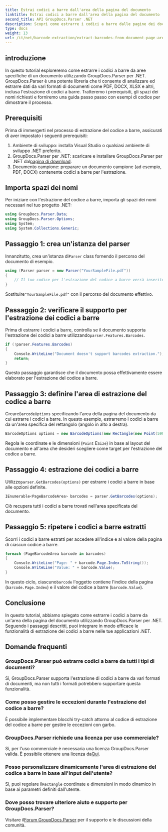 ```yaml
---
title: Estrai codici a barre dall'area della pagina del documento
linktitle: Estrai codici a barre dall'area della pagina del documento
second_title: API GroupDocs.Parser .NET
description: Scopri come estrarre i codici a barre dalle pagine dei documenti utilizzando GroupDocs.Parser per .NET. Migliora le tue capacità di elaborazione dei documenti con questo tutorial passo passo.
type: docs
weight: 13
url: /it/net/barcode-extraction/extract-barcodes-from-document-page-area/
---
```

## introduzione
In questo tutorial esploreremo come estrarre i codici a barre da aree specifiche di un documento utilizzando GroupDocs.Parser per .NET. GroupDocs.Parser è una potente libreria che ti consente di analizzare ed estrarre dati da vari formati di documenti come PDF, DOCX, XLSX e altri, inclusa l'estrazione di codici a barre. Tratteremo i prerequisiti, gli spazi dei nomi richiesti e forniremo una guida passo passo con esempi di codice per dimostrare il processo.
## Prerequisiti
Prima di immergerti nel processo di estrazione del codice a barre, assicurati di aver impostato i seguenti prerequisiti:
1. Ambiente di sviluppo: installa Visual Studio o qualsiasi ambiente di sviluppo .NET preferito.
2.  GroupDocs.Parser per .NET: scaricare e installare GroupDocs.Parser per .NET dal[pagina di download](https://releases.groupdocs.com/parser/net/).
3. Documento campione: preparare un documento campione (ad esempio, PDF, DOCX) contenente codici a barre per l'estrazione.

## Importa spazi dei nomi
Per iniziare con l'estrazione del codice a barre, importa gli spazi dei nomi necessari nel tuo progetto .NET:
```csharp
using GroupDocs.Parser.Data;
using GroupDocs.Parser.Options;
using System;
using System.Collections.Generic;
```
## Passaggio 1: crea un'istanza del parser
 Innanzitutto, crea un'istanza di`Parser` class fornendo il percorso del documento di esempio.
```csharp
using (Parser parser = new Parser("YourSampleFile.pdf"))
{
    // Il tuo codice per l'estrazione del codice a barre verrà inserito qui
}
```
 Sostituire`"YourSampleFile.pdf"` con il percorso del documento effettivo.
## Passaggio 2: verificare il supporto per l'estrazione dei codici a barre
 Prima di estrarre i codici a barre, controlla se il documento supporta l'estrazione dei codici a barre utilizzando`parser.Features.Barcodes`.
```csharp
if (!parser.Features.Barcodes)
{
    Console.WriteLine("Document doesn't support barcodes extraction.");
    return;
}
```
Questo passaggio garantisce che il documento possa effettivamente essere elaborato per l'estrazione del codice a barre.
## Passaggio 3: definire l'area di estrazione del codice a barre
 Creare`BarcodeOptions` specificando l'area della pagina del documento da cui estrarre i codici a barre. In questo esempio, estrarremo i codici a barre da un'area specifica del rettangolo (angolo in alto a destra).
```csharp
BarcodeOptions options = new BarcodeOptions(new Rectangle(new Point(590, 80), new Size(150, 150)));
```
Regola le coordinate e le dimensioni (`Point` E`Size`) in base al layout del documento e all'area che desideri scegliere come target per l'estrazione del codice a barre.
## Passaggio 4: estrazione dei codici a barre
 Utilizzo`parser.GetBarcodes(options)` per estrarre i codici a barre in base alle opzioni definite.
```csharp
IEnumerable<PageBarcodeArea> barcodes = parser.GetBarcodes(options);
```
Ciò recupera tutti i codici a barre trovati nell'area specificata del documento.
## Passaggio 5: ripetere i codici a barre estratti
Scorri i codici a barre estratti per accedere all'indice e al valore della pagina di ciascun codice a barre.
```csharp
foreach (PageBarcodeArea barcode in barcodes)
{
    Console.WriteLine("Page: " + barcode.Page.Index.ToString());
    Console.WriteLine("Value: " + barcode.Value);
}
```
 In questo ciclo, ciascuno`barcode` l'oggetto contiene l'indice della pagina (`barcode.Page.Index`) e il valore del codice a barre (`barcode.Value`).

## Conclusione
In questo tutorial, abbiamo spiegato come estrarre i codici a barre da un'area della pagina del documento utilizzando GroupDocs.Parser per .NET. Seguendo i passaggi descritti, puoi integrare in modo efficace le funzionalità di estrazione dei codici a barre nelle tue applicazioni .NET.

## Domande frequenti
### GroupDocs.Parser può estrarre codici a barre da tutti i tipi di documenti?
Sì, GroupDocs.Parser supporta l'estrazione di codici a barre da vari formati di documenti, ma non tutti i formati potrebbero supportare questa funzionalità.
### Come posso gestire le eccezioni durante l'estrazione del codice a barre?
È possibile implementare blocchi try-catch attorno al codice di estrazione del codice a barre per gestire le eccezioni con garbo.
### GroupDocs.Parser richiede una licenza per uso commerciale?
Sì, per l'uso commerciale è necessaria una licenza GroupDocs.Parser valida. È possibile ottenere una licenza da[Qui](https://purchase.groupdocs.com/buy).
### Posso personalizzare dinamicamente l'area di estrazione del codice a barre in base all'input dell'utente?
 Sì, puoi regolare il`Rectangle` coordinate e dimensioni in modo dinamico in base ai parametri definiti dall'utente.
### Dove posso trovare ulteriore aiuto e supporto per GroupDocs.Parser?
 Visitare il[Forum GroupDocs.Parser](https://forum.groupdocs.com/c/parser/17) per il supporto e le discussioni della comunità.